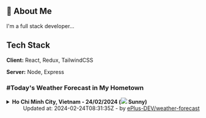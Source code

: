 ## 🚀 About Me
I'm a full stack developer...


## Tech Stack

**Client:** React, Redux, TailwindCSS

**Server:** Node, Express

### #Today's Weather Forecast in My Hometown



<details>
    <summary><b>Ho Chi Minh City, Vietnam - 24/02/2024 (<img src="https://cdn.weatherapi.com/weather/64x64/day/113.png" /> Sunny)</b>
    </summary>

    
<table>
    <tr>
        <th>Hour</th>
        <td>00:00</td><td>01:00</td><td>02:00</td><td>03:00</td><td>04:00</td><td>05:00</td><td>06:00</td><td>07:00</td><td>08:00</td><td>09:00</td><td>10:00</td><td>11:00</td><td>12:00</td><td>13:00</td><td>14:00</td><td>15:00</td><td>16:00</td><td>17:00</td><td>18:00</td><td>19:00</td><td>20:00</td><td>21:00</td><td>22:00</td><td>23:00</td>
    </tr>
    <tr>
        <th>Weather</th>
        <td><img src="https://cdn.weatherapi.com/weather/64x64/night/113.png"></img></td><td><img src="https://cdn.weatherapi.com/weather/64x64/night/113.png"></img></td><td><img src="https://cdn.weatherapi.com/weather/64x64/night/113.png"></img></td><td><img src="https://cdn.weatherapi.com/weather/64x64/night/116.png"></img></td><td><img src="https://cdn.weatherapi.com/weather/64x64/night/113.png"></img></td><td><img src="https://cdn.weatherapi.com/weather/64x64/night/113.png"></img></td><td><img src="https://cdn.weatherapi.com/weather/64x64/night/113.png"></img></td><td><img src="https://cdn.weatherapi.com/weather/64x64/day/113.png"></img></td><td><img src="https://cdn.weatherapi.com/weather/64x64/day/113.png"></img></td><td><img src="https://cdn.weatherapi.com/weather/64x64/day/113.png"></img></td><td><img src="https://cdn.weatherapi.com/weather/64x64/day/113.png"></img></td><td><img src="https://cdn.weatherapi.com/weather/64x64/day/113.png"></img></td><td><img src="https://cdn.weatherapi.com/weather/64x64/day/116.png"></img></td><td><img src="https://cdn.weatherapi.com/weather/64x64/day/116.png"></img></td><td><img src="https://cdn.weatherapi.com/weather/64x64/day/113.png"></img></td><td><img src="https://cdn.weatherapi.com/weather/64x64/day/116.png"></img></td><td><img src="https://cdn.weatherapi.com/weather/64x64/day/113.png"></img></td><td><img src="https://cdn.weatherapi.com/weather/64x64/day/113.png"></img></td><td><img src="https://cdn.weatherapi.com/weather/64x64/day/113.png"></img></td><td><img src="https://cdn.weatherapi.com/weather/64x64/night/113.png"></img></td><td><img src="https://cdn.weatherapi.com/weather/64x64/night/113.png"></img></td><td><img src="https://cdn.weatherapi.com/weather/64x64/night/113.png"></img></td><td><img src="https://cdn.weatherapi.com/weather/64x64/night/113.png"></img></td><td><img src="https://cdn.weatherapi.com/weather/64x64/night/113.png"></img></td>
    </tr>
    <tr>
        <th>Condition</th>
        <td width="200px">Clear </td><td width="200px">Clear </td><td width="200px">Clear </td><td width="200px">Partly Cloudy </td><td width="200px">Clear </td><td width="200px">Clear </td><td width="200px">Clear </td><td width="200px">Sunny</td><td width="200px">Sunny</td><td width="200px">Sunny</td><td width="200px">Sunny</td><td width="200px">Sunny</td><td width="200px">Partly Cloudy </td><td width="200px">Partly Cloudy </td><td width="200px">Sunny</td><td width="200px">Partly cloudy</td><td width="200px">Sunny</td><td width="200px">Sunny</td><td width="200px">Sunny</td><td width="200px">Clear </td><td width="200px">Clear </td><td width="200px">Clear </td><td width="200px">Clear </td><td width="200px">Clear </td>
    </tr>
    <tr>
        <th>Temperature</th>
        <td>26.1 °C</td><td>26 °C</td><td>26 °C</td><td>25.8 °C</td><td>25.6 °C</td><td>25.2 °C</td><td>24.7 °C</td><td>25.4 °C</td><td>27.3 °C</td><td>29.4 °C</td><td>31.6 °C</td><td>33.6 °C</td><td>35 °C</td><td>36.1 °C</td><td>37 °C</td><td>35 °C</td><td>33.8 °C</td><td>31.5 °C</td><td>28.9 °C</td><td>27.1 °C</td><td>26.6 °C</td><td>26.5 °C</td><td>26.4 °C</td><td>26.3 °C</td>
    </tr>
    <tr>
        <th>Wind</th>
        <td>17.3 kph</td><td>16.6 kph</td><td>15.1 kph</td><td>13 kph</td><td>12.6 kph</td><td>9.4 kph</td><td>7.6 kph</td><td>7.6 kph</td><td>9.4 kph</td><td>9.7 kph</td><td>9 kph</td><td>7.6 kph</td><td>6.8 kph</td><td>5.8 kph</td><td>2.5 kph</td><td>16.9 kph</td><td>27 kph</td><td>27 kph</td><td>25.6 kph</td><td>25.9 kph</td><td>24.5 kph</td><td>23 kph</td><td>22.3 kph</td><td>22 kph</td>
    </tr>
</table>

</details>

<div align="right">
    Updated at: 2024-02-24T08:31:35Z - by <a target="_blank"
        href="https://github.com/ePlus-DEV/weather-forecast">ePlus-DEV/weather-forecast</a>
</div>